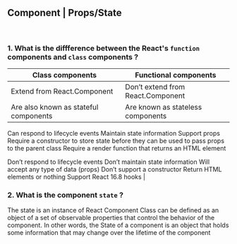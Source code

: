 
## Component | Props/State

<br>

### 1.  What is the diffference between the React's `function` components and `class` components ?      
  | Class components  | Functional components |
| ------------- | ------------- |
| Extend from React.Component | Don’t extend from React.Component
Are also known as stateful components | Are known as stateless components |
Can respond to lifecycle events
Maintain state information
Support props
Require a constructor to store state before they can be used to pass props to the parent class
Require a render function that returns an HTML element  


Don’t respond to lifecycle events
Don’t maintain state information
Will accept any type of data (props)
Don’t support a constructor
Return HTML elements or nothing
Support React 16.8 hooks  |

### 2.  What is the component `state` ?
The state is an instance of React Component Class can be defined as an object of a set of observable properties that control the behavior of the component. In other words, the State of a component is an object that holds some information that may change over the lifetime of the component

<br>
